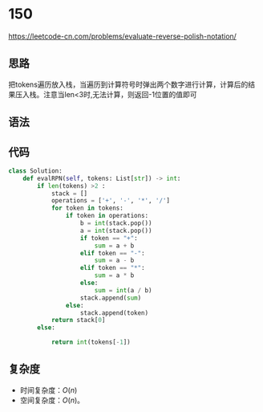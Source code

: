 # 150
https://leetcode-cn.com/problems/evaluate-reverse-polish-notation/
## 思路
把tokens遍历放入栈，当遍历到计算符号时弹出两个数字进行计算，计算后的结果压入栈。注意当len<3时,无法计算，则返回-1位置的值即可
## 语法

## 代码
```python
class Solution:
    def evalRPN(self, tokens: List[str]) -> int:
        if len(tokens) >2 :
            stack = []
            operations = ['+', '-', '*', '/']
            for token in tokens:
                if token in operations:
                    b = int(stack.pop())
                    a = int(stack.pop())
                    if token == "+":
                        sum = a + b
                    elif token == "-":
                        sum = a - b
                    elif token == "*":
                        sum = a * b
                    else:
                        sum = int(a / b)
                    stack.append(sum)
                else:
                    stack.append(token)
            return stack[0]
        else:

            return int(tokens[-1])
```

## 复杂度

- 时间复杂度：$O(n)$
- 空间复杂度：$O(n)$。